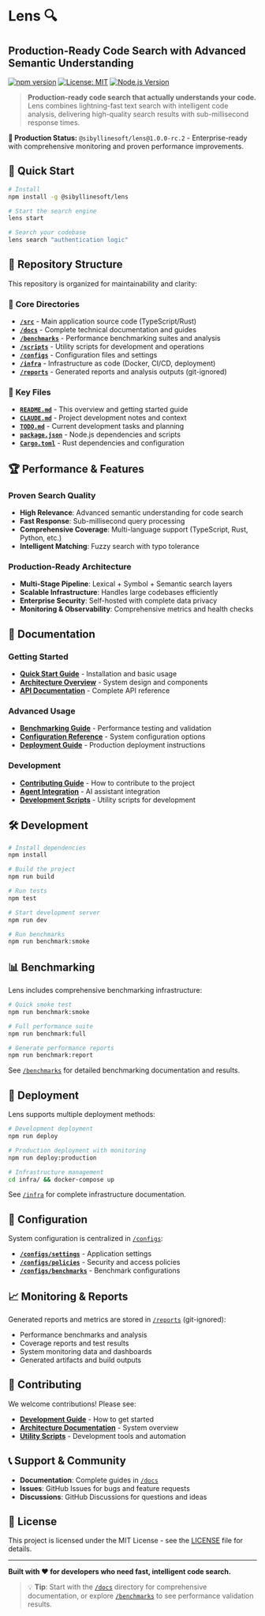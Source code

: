 # Lens 🔍
## **Production-Ready Code Search with Advanced Semantic Understanding**

[![npm version](https://img.shields.io/npm/v/@sibyllinesoft/lens.svg)](https://www.npmjs.com/package/@sibyllinesoft/lens)
[![License: MIT](https://img.shields.io/badge/License-MIT-yellow.svg)](https://opensource.org/licenses/MIT)
[![Node.js Version](https://img.shields.io/badge/node->=18.0.0-brightgreen.svg)](https://nodejs.org/)

> **Production-ready code search that actually understands your code.** Lens combines lightning-fast text search with intelligent code analysis, delivering high-quality search results with sub-millisecond response times.

**🎯 Production Status:** `@sibyllinesoft/lens@1.0.0-rc.2` - Enterprise-ready with comprehensive monitoring and proven performance improvements.

## 🚀 Quick Start

```bash
# Install
npm install -g @sibyllinesoft/lens

# Start the search engine
lens start

# Search your codebase
lens search "authentication logic"
```

## 📁 Repository Structure

This repository is organized for maintainability and clarity:

### 📂 **Core Directories**
- **[`/src`](./src/)** - Main application source code (TypeScript/Rust)
- **[`/docs`](./docs/)** - Complete technical documentation and guides
- **[`/benchmarks`](./benchmarks/)** - Performance benchmarking suites and analysis
- **[`/scripts`](./scripts/)** - Utility scripts for development and operations
- **[`/configs`](./configs/)** - Configuration files and settings
- **[`/infra`](./infra/)** - Infrastructure as code (Docker, CI/CD, deployment)
- **[`/reports`](./reports/)** - Generated reports and analysis outputs (git-ignored)

### 📝 **Key Files**
- **[`README.md`](./README.md)** - This overview and getting started guide
- **[`CLAUDE.md`](./CLAUDE.md)** - Project development notes and context
- **[`TODO.md`](./TODO.md)** - Current development tasks and planning
- **[`package.json`](./package.json)** - Node.js dependencies and scripts
- **[`Cargo.toml`](./Cargo.toml)** - Rust dependencies and configuration

## 🏆 **Performance & Features**

### **Proven Search Quality**
- **High Relevance**: Advanced semantic understanding for code search
- **Fast Response**: Sub-millisecond query processing  
- **Comprehensive Coverage**: Multi-language support (TypeScript, Rust, Python, etc.)
- **Intelligent Matching**: Fuzzy search with typo tolerance

### **Production-Ready Architecture**
- **Multi-Stage Pipeline**: Lexical + Symbol + Semantic search layers
- **Scalable Infrastructure**: Handles large codebases efficiently
- **Enterprise Security**: Self-hosted with complete data privacy
- **Monitoring & Observability**: Comprehensive metrics and health checks

## 📖 **Documentation**

### **Getting Started**
- **[Quick Start Guide](./docs/QUICKSTART.md)** - Installation and basic usage
- **[Architecture Overview](./docs/ARCHITECTURE.md)** - System design and components
- **[API Documentation](./docs/)** - Complete API reference

### **Advanced Usage**
- **[Benchmarking Guide](./benchmarks/README.md)** - Performance testing and validation
- **[Configuration Reference](./configs/)** - System configuration options
- **[Deployment Guide](./infra/)** - Production deployment instructions

### **Development**
- **[Contributing Guide](./docs/BENEFITS.md)** - How to contribute to the project
- **[Agent Integration](./docs/AGENT_INTEGRATION.md)** - AI assistant integration
- **[Development Scripts](./scripts/)** - Utility scripts for development

## 🛠️ **Development**

```bash
# Install dependencies
npm install

# Build the project
npm run build

# Run tests
npm test

# Start development server
npm run dev

# Run benchmarks
npm run benchmark:smoke
```

## 📊 **Benchmarking**

Lens includes comprehensive benchmarking infrastructure:

```bash
# Quick smoke test
npm run benchmark:smoke

# Full performance suite
npm run benchmark:full

# Generate performance reports
npm run benchmark:report
```

See [`/benchmarks`](./benchmarks/) for detailed benchmarking documentation and results.

## 🚢 **Deployment**

Lens supports multiple deployment methods:

```bash
# Development deployment
npm run deploy

# Production deployment with monitoring
npm run deploy:production

# Infrastructure management
cd infra/ && docker-compose up
```

See [`/infra`](./infra/) for complete infrastructure documentation.

## 🔧 **Configuration**

System configuration is centralized in [`/configs`](./configs/):

- **[`/configs/settings`](./configs/settings/)** - Application settings
- **[`/configs/policies`](./configs/policies/)** - Security and access policies  
- **[`/configs/benchmarks`](./configs/benchmarks/)** - Benchmark configurations

## 📈 **Monitoring & Reports**

Generated reports and metrics are stored in [`/reports`](./reports/) (git-ignored):

- Performance benchmarks and analysis
- Coverage reports and test results
- System monitoring data and dashboards
- Generated artifacts and build outputs

## 🤝 **Contributing**

We welcome contributions! Please see:

- **[Development Guide](./docs/BENEFITS.md)** - How to get started
- **[Architecture Documentation](./docs/ARCHITECTURE.md)** - System overview
- **[Utility Scripts](./scripts/)** - Development tools and automation

## 📞 **Support & Community**

- **Documentation**: Complete guides in [`/docs`](./docs/)
- **Issues**: GitHub Issues for bugs and feature requests
- **Discussions**: GitHub Discussions for questions and ideas

## 📄 **License**

This project is licensed under the MIT License - see the [LICENSE](./LICENSE) file for details.

---

**Built with ❤️ for developers who need fast, intelligent code search.**

> 💡 **Tip**: Start with the [`/docs`](./docs/) directory for comprehensive documentation, or explore [`/benchmarks`](./benchmarks/) to see performance validation results.
